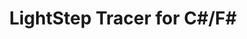 ---
title: LightStep Tracer for C#/F#
registryType: tracer
tags:
  - c#
  - lightstep
  - .net
  - windows
  - netcore
repo: https://github.com/lightstep/lightstep-tracer-csharp
license: "MIT"
description: "Client library for the LightStep Tracer that supports .NET 4.5+ and .NET Standard 2.0"
authors: LightStep
---